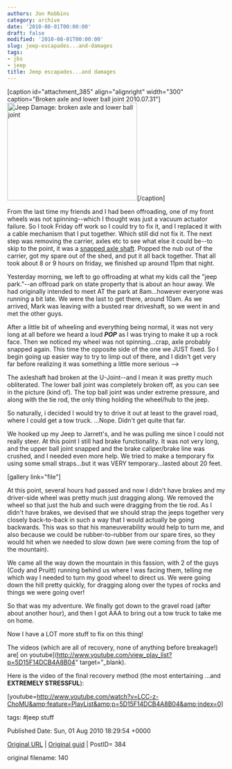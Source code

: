 ```yaml
---
authors: Jon Robbins
category: archive
date: '2010-08-01T00:00:00'
draft: false
modified: '2010-08-01T00:00:00'
slug: jeep-escapades...and-damages
tags:
- jbs
- jeep
title: Jeep escapades...and damages
---
```


[caption id="attachment_385" align="alignright" width="300" caption="Broken axle and lower ball joint 2010.07.31"][<img class="size-medium wp-image-385" title="Broken axle and lower ball joint 2010.07.31" src="http://factorq.files.wordpress.com/2010/08/dsc09217_1.jpg?w=300" alt="Jeep Damage: broken axle and lower ball joint" width="300" height="225" />](http://factorq.files.wordpress.com/2010/08/dsc09217_1.jpg)[/caption]

 From the last time my friends and I had been  offroading, one of my front wheels was not spinning--which I thought was just a vacuum actuator failure.  So I took Friday off work so I could try to fix it, and I replaced it with a cable mechanism that I put together.  Which still did not fix it.  The next step was removing the carrier, axles etc to see what else it could be--to skip to the point, it was a <a title="snapped axle shaft" href="http://file.status.net/identica/jamba-20100731T034036-vrs7mcj.jpeg" target="_blank">snapped axle shaft</a>.  Popped the nub out of the carrier, got my spare out of the shed, and put it all back together.  That all took about 8 or 9 hours on friday, we finished up around 11pm that night.

 Yesterday morning, we left to go offroading at what my kids call the "jeep park."--an offroad park on state property that is about an hour away.  We had originally intended to meet AT the park at 8am...however everyone was running a bit late.  We were the last to get there, around 10am.  As we arrived, Mark was leaving with a busted rear driveshaft, so we went in and met the other guys.

 After a little bit of wheeling and everything being normal, it was not very long at all before we heard a loud <strong>*POP*</strong> as I was trying to make it up a rock face.  Then we noticed my wheel was not spinning...crap, axle probably snapped again. This time the opposite side of the one we JUST fixed.  So I begin going up  easier way to try to limp out of there, and I didn't get very far before realizing it was something a little more serious --&gt;

 The axleshaft had broken at the U-Joint--and I mean it was pretty much obliterated.  The lower ball joint was completely broken off, as you can see in the picture (kind of).  The top ball joint was under extreme pressure, and along with the tie rod, the only thing holding the wheel/hub to the jeep.

 So naturally, i decided I would try to drive it out at least to the gravel road, where I could get a tow truck.  ...Nope. Didn't get quite that far.

 <!--more-->We hooked up my Jeep to Jarrett's, and he was pulling me since I could not really steer.  At this point I still had brake functionality.  It was not very long, and the upper ball joint snapped and the brake caliper/brake line was crushed, and I needed even more help.  We tried to make a temporary fix using some small straps...but it was VERY temporary...lasted about 20 feet.

 [gallery link="file"]

 At this point,  several hours had passed and now I didn't have brakes and my driver-side wheel was pretty much just dragging along.  We removed the wheel so that just the hub and such were dragging from the tie rod.  As I didn't have brakes, we devised that we should strap the jeeps together very closely back-to-back in such a way that I would actually be going backwards.  This was so that his maneuverability would help to turn me, and also because we could be rubber-to-rubber from our spare tires, so they would hit when we needed to slow down (we were coming from the top of the mountain).

 We came all the way down the mountain in this fassion, with 2 of the guys (Cody and Pruitt) running behind us where I was facing them, telling me which way I needed to turn my good wheel to direct us.  We were going down the hill pretty quickly, for dragging along over the types of rocks and things we were going over!

 So that was my adventure.  We finally got down to the gravel road (after about another hour), and then I got AAA to bring out a tow truck to take me on home.

 Now I have a LOT more stuff to fix on this thing!

 The videos (which are all of recovery, none of anything before breakage!) are[ on youtube](http://www.youtube.com/view_play_list?p=5D15F14DCB4A8B04" target="_blank).

 Here is the video of the final recovery method (the most entertaining ...and <strong>EXTREMELY STRESSFUL</strong>):

 [youtube=http://www.youtube.com/watch?v=LCC-z-ChoMU&amp;feature=PlayList&amp;p=5D15F14DCB4A8B04&amp;index=0] 

 



tags: #jeep stuff 


Published Date: Sun, 01 Aug 2010 18:29:54 +0000 

[Original URL](http://factorq.net/2010/08/01/jeep-escapades-and-damages/) | [Original guid](http://factorq.net/?p=384) | PostID= 384

 original filename: 140